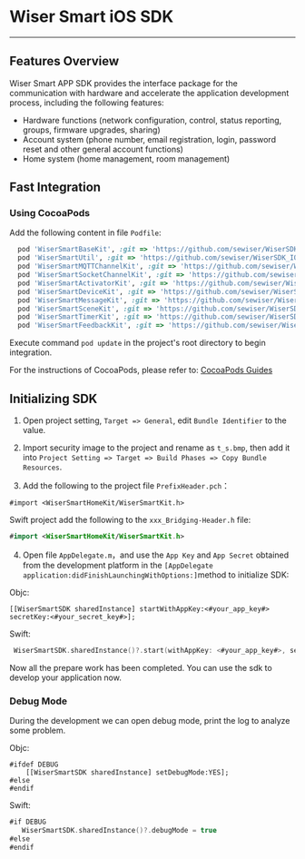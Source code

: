 # Wiser Smart iOS SDK

---


## Features Overview

Wiser Smart APP SDK provides the interface package for the communication with hardware and accelerate the application development process, including the following features:

- Hardware functions (network configuration, control, status reporting, groups, firmware upgrades, sharing)
- Account system (phone number, email registration, login, password reset and other general account functions)
- Home system (home management, room management)

## Fast Integration

### Using CocoaPods

Add the following content in file `Podfile`:

```ruby
  pod 'WiserSmartBaseKit', :git => 'https://github.com/sewiser/WiserSDK_IOS.git', :tag => '3.14.3'
  pod 'WiserSmartUtil', :git => 'https://github.com/sewiser/WiserSDK_IOS.git', :tag => '3.14.3'
  pod 'WiserSmartMQTTChannelKit', :git => 'https://github.com/sewiser/WiserSDK_IOS.git', :tag => '3.14.3'
  pod 'WiserSmartSocketChannelKit', :git => 'https://github.com/sewiser/WiserSDK_IOS.git', :tag => '3.14.3'
  pod 'WiserSmartActivatorKit', :git => 'https://github.com/sewiser/WiserSDK_IOS.git', :tag => '3.14.3'
  pod 'WiserSmartDeviceKit', :git => 'https://github.com/sewiser/WiserSDK_IOS.git', :tag => '3.14.3'
  pod 'WiserSmartMessageKit', :git => 'https://github.com/sewiser/WiserSDK_IOS.git', :tag => '3.14.3'
  pod 'WiserSmartSceneKit', :git => 'https://github.com/sewiser/WiserSDK_IOS.git', :tag => '3.14.3'
  pod 'WiserSmartTimerKit', :git => 'https://github.com/sewiser/WiserSDK_IOS.git', :tag => '3.14.3'
  pod 'WiserSmartFeedbackKit', :git => 'https://github.com/sewiser/WiserSDK_IOS.git', :tag => '3.14.3'
```

Execute command `pod update` in the project's root directory to begin integration.

For the instructions of CocoaPods, please refer to: [CocoaPods Guides](https://guides.cocoapods.org/)

## Initializing SDK

1. Open project setting, `Target => General`, edit `Bundle Identifier` to the value.

2. Import security image to the project and rename as `t_s.bmp`, then add it into `Project Setting => Target => Build Phases => Copy Bundle Resources`.

3. Add the following to the project file `PrefixHeader.pch`：

```objc
#import <WiserSmartHomeKit/WiserSmartKit.h>
```

Swift project add the following to the `xxx_Bridging-Header.h` file:

```swift
#import <WiserSmartHomeKit/WiserSmartKit.h>
```

4. Open file `AppDelegate.m`，and use the `App Key` and `App Secret` obtained from the development platform in the `[AppDelegate application:didFinishLaunchingWithOptions:]`method to initialize SDK:

Objc:

```objc
[[WiserSmartSDK sharedInstance] startWithAppKey:<#your_app_key#> secretKey:<#your_secret_key#>];
```

Swift:

```swift
 WiserSmartSDK.sharedInstance()?.start(withAppKey: <#your_app_key#>, secretKey: <#your_secret_key#>)
```

Now all the prepare work has been completed. You can use the sdk to develop your application now.



### Debug Mode

During the development we can open debug mode, print the log to analyze some problem.

Objc:

```objc
#ifdef DEBUG
    [[WiserSmartSDK sharedInstance] setDebugMode:YES];
#else
#endif
```

Swift:

```swift
#if DEBUG
   WiserSmartSDK.sharedInstance()?.debugMode = true
#else
#endif
```

